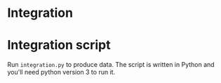 # Integration

# Integration script

Run `integration.py` to produce data.
The script is written in Python and you'll need python version 3 to run it.

